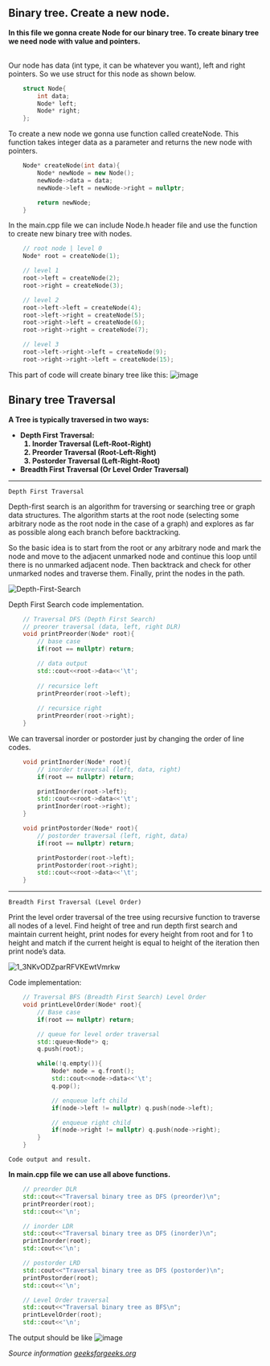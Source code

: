 ## Binary tree. Create a new node.
<b>
In this file we gonna create Node for our binary tree. To create binary tree we need node with value and pointers.
</b>
</br></br>
<p>Our node has data (int type, it can be whatever you want), left and right pointers. So we use struct for this node as shown below.</p>

``` cpp
    struct Node{
        int data;
        Node* left;
        Node* right;
    };
```

<p>To create a new node we gonna use function called createNode. This function takes integer data as a parameter and returns the new node with pointers.</p>

``` cpp
    Node* createNode(int data){
        Node* newNode = new Node();
        newNode->data = data;
        newNode->left = newNode->right = nullptr;

        return newNode;
    }
```

In the main.cpp file we can include Node.h header file and use the function to create new binary tree with nodes.

``` cpp
    // root node | level 0
	Node* root = createNode(1);

	// level 1
	root->left = createNode(2);
	root->right = createNode(3);

	// level 2
	root->left->left = createNode(4);
	root->left->right = createNode(5);
	root->right->left = createNode(6);
	root->right->right = createNode(7);

	// level 3
	root->left->right->left = createNode(9);
	root->right->right->left = createNode(15);

```

This part of code will create binary tree like this:
![image](https://user-images.githubusercontent.com/83575005/211039837-f7fedd76-6207-44d0-acae-ce93b2b5a6ee.png)

## Binary tree Traversal
<b> A Tree is typically traversed in two ways: 
    <ul>
        <li>Depth First Traversal:
            <ol>
                <li>Inorder Traversal (Left-Root-Right)
                <li>Preorder Traversal (Root-Left-Right)
                <li>Postorder Traversal (Left-Right-Root)
            </ol>
        <li>Breadth First Traversal (Or Level Order Traversal)  
    </ul>
</b>

---
~~~
Depth First Traversal
~~~
<p>
Depth-first search is an algorithm for traversing or searching tree or graph data structures. The algorithm starts at the root node (selecting some arbitrary node as the root node in the case of a graph) and explores as far as possible along each branch before backtracking. 

So the basic idea is to start from the root or any arbitrary node and mark the node and move to the adjacent unmarked node and continue this loop until there is no unmarked adjacent node. Then backtrack and check for other unmarked nodes and traverse them. Finally, print the nodes in the path.
</p>

![Depth-First-Search](https://user-images.githubusercontent.com/83575005/211043185-5e80f81d-c00e-4ec6-8b40-ffd6209af947.gif)


Depth First Search code implementation.

```cpp
    // Traversal DFS (Depth First Search)
    // preorer traversal (data, left, right DLR)
    void printPreorder(Node* root){
        // base case
        if(root == nullptr) return;

        // data output
        std::cout<<root->data<<'\t';
        
        // recursice left
        printPreorder(root->left);
        
        // recursice right
        printPreorder(root->right);
    }
```

We can traversal inorder or postorder just by changing the order of line codes.

``` cpp
    void printInorder(Node* root){
        // inorder traversal (left, data, right)
        if(root == nullptr) return;

        printInorder(root->left);
        std::cout<<root->data<<'\t';
        printInorder(root->right);
    }

    void printPostorder(Node* root){
        // postorder traversal (left, right, data)
        if(root == nullptr) return;

        printPostorder(root->left);
        printPostorder(root->right);
        std::cout<<root->data<<'\t';
    }
```

---
~~~
Breadth First Traversal (Level Order) 
~~~
<p>
Print the level order traversal of the tree using recursive function to traverse all nodes of a level. Find height of tree and run depth first search and maintain current height, print nodes for every height from root and for 1 to height and match if the current height is equal to height of the iteration then print node’s data.
</p>


![1_3NKvODZparRFVKEwtVmrkw](https://user-images.githubusercontent.com/83575005/211041607-28e7ca5b-c713-4fec-86b0-5b99351017b0.gif)

Code implementation:

``` cpp
    // Traversal BFS (Breadth First Search) Level Order
    void printLevelOrder(Node* root){
        // Base case
        if(root == nullptr) return;

        // queue for level order traversal
        std::queue<Node*> q;
        q.push(root);

        while(!q.empty()){
            Node* node = q.front();
            std::cout<<node->data<<'\t';
            q.pop();

            // enqueue left child
            if(node->left != nullptr) q.push(node->left);

            // enqueue right child
            if(node->right != nullptr) q.push(node->right);
        }
    }
```


~~~
Code output and result.
~~~
<b>In main.cpp file we can use all above functions.</b>

``` cpp
    // preorder DLR
	std::cout<<"Traversal binary tree as DFS (preorder)\n";
	printPreorder(root);
	std::cout<<'\n';

	// inorder LDR
	std::cout<<"Traversal binary tree as DFS (inorder)\n";
	printInorder(root);
	std::cout<<'\n';

	// postorder LRD
	std::cout<<"Traversal binary tree as DFS (postorder)\n";
	printPostorder(root);
	std::cout<<'\n';

	// Level Order traversal
	std::cout<<"Traversal binary tree as BFS\n";
	printLevelOrder(root);
	std::cout<<'\n';
```

The output should be like
![image](https://user-images.githubusercontent.com/83575005/211045247-cad3423e-5b94-4fc4-b72a-da61682f7295.png)


<i> Source information [geeksforgeeks.org](https://www.geeksforgeeks.org/bfs-vs-dfs-binary-tree/)
</i>